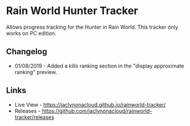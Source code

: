 # Rain World Hunter Tracker
Allows progress tracking for the Hunter in Rain World.
This tracker only works on PC edition.

## Changelog
- 01/08/2019 - Added a kills ranking section in the "display approximate ranking" preview.

## Links
- Live View - https://jaclynonacloud.github.io/rainworld-tracker/
- Releases - https://github.com/jaclynonacloud/rainworld-tracker/releases
